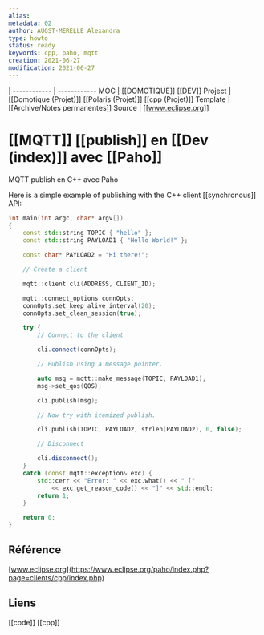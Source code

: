 ```yaml
---
alias:
metadata: 02
author: AUGST-MERELLE Alexandra
type: howto
status: ready
keywords: cpp, paho, mqtt
creation: 2021-06-27
modification: 2021-06-27
---
```

 | 
------------ | ------------
MOC | [[DOMOTIQUE]] [[DEV]]
Project | [[Domotique (Projet)]] [[Polaris (Projet)]] [[cpp (Projet)]]
Template | [[Archive/Notes permanentes]]
Source | [[www.eclipse.org]]
# [[MQTT]] [[publish]] en [[Dev (index)]] avec [[Paho]]
MQTT publish en C++ avec Paho

Here is a simple example of publishing with the C++ client [[synchronous]] API:

```cpp
int main(int argc, char* argv[])
{
    const std::string TOPIC { "hello" };
    const std::string PAYLOAD1 { "Hello World!" };

    const char* PAYLOAD2 = "Hi there!";

    // Create a client

    mqtt::client cli(ADDRESS, CLIENT_ID);

    mqtt::connect_options connOpts;
    connOpts.set_keep_alive_interval(20);
    connOpts.set_clean_session(true);

    try {
        // Connect to the client

        cli.connect(connOpts);

        // Publish using a message pointer.

        auto msg = mqtt::make_message(TOPIC, PAYLOAD1);
        msg->set_qos(QOS);

        cli.publish(msg);

        // Now try with itemized publish.

        cli.publish(TOPIC, PAYLOAD2, strlen(PAYLOAD2), 0, false);

        // Disconnect

        cli.disconnect();
    }
    catch (const mqtt::exception& exc) {
        std::cerr << "Error: " << exc.what() << " ["
            << exc.get_reason_code() << "]" << std::endl;
        return 1;
    }

    return 0;
}
```
## Référence
[www.eclipse.org](https://www.eclipse.org/paho/index.php?page=clients/cpp/index.php)
## Liens
[[code]] [[cpp]]